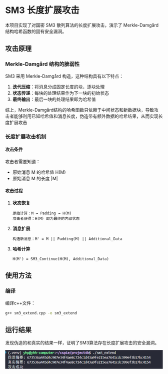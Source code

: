 # SM3 长度扩展攻击

本项目实现了对国密 SM3 散列算法的长度扩展攻击，演示了 Merkle-Damgård 结构哈希函数的固有安全漏洞。

## 攻击原理

### Merkle-Damgård 结构的脆弱性

SM3 采用 Merkle-Damgård 构造，这种结构具有以下特点：

1. **迭代压缩**：将消息分成固定长度的块，逐块处理
2. **状态传递**：每块的处理结果作为下一块的初始状态
3. **最终输出**：最后一块的处理结果即为哈希值

综上，Merkle-Damgård结构的哈希函数只依赖于中间状态和新数据块，导致攻击者能够利用已知哈希值和消息长度，伪造带有额外数据的哈希结果，从而实现长度扩展攻击
### 长度扩展攻击机制

#### 攻击条件

攻击者需要知道：
- 原始消息 M 的哈希值 H(M)
- 原始消息 M 的长度 |M|

#### 攻击过程

1. **状态恢复**
   ```
   原始计算：M → Padding → H(M)
   攻击者获得：H(M) 即为最终的内部状态
   ```

2. **消息扩展**
   ```
   构造新消息：M' = M || Padding(M) || Additional_Data
   ```

3. **哈希计算**
   ```
   H(M') = SM3_Continue(H(M), Additional_Data)
   ```

## 使用方法

### 编译

编译c++文件：
```bash
g++ sm3_extend.cpp -o sm3_extend 
```

## 运行结果

发现伪造的和真实的结果一样，证明了SM3算法存在长度扩展攻击的安全漏洞。

![](./4b.png)
